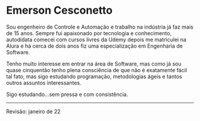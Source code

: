 # Emerson Cesconetto

Sou engenheiro de Controle e Automação e trabalho na indústria já faz mais de 15 anos. Sempre fui apaixonado por tecnologia e conhecimento, autodidata comecei com cursos livres da Udemy depois me matriculei na Alura e há cerca de dois anos fiz uma especialização em Engenharia de Software.

Tenho muito interesse em entrar na área de Software, mas como já sou quase cinquentão tenho plena consciência de que não é exatamente fácil tal fato, mas sigo estudando programação, metodologias ágeis e tantos outros assuntos interessantes.

Sigo estudando...sem pressa e com consistência.




---
Revisão: janeiro de 22

